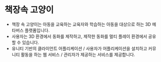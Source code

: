 # 책장속 고양이

- 책장 속 고양이는 아동을 교육하는 교육자와 학습하는 아동을 대상으로 하는 3D 메타버스 플랫폼입니다. 
- 사용자는 3D 환경에서 동화를 제작하고, 제작한 동화를 멀티 플레이 환경에서 공유할 수 있습니다.
- 유니티 기반의 클라이언트 어플리케이션 / 사용자가 어플리케이션을 설치하고 커뮤니티 활동을 하는 웹 서비스 / 관리자가 제공하는 서비스를 제공합니다. 

